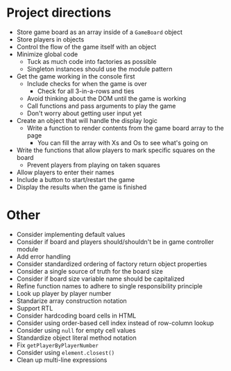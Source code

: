 # Project directions
- Store game board as an array inside of a `GameBoard` object
- Store players in objects
- Control the flow of the game itself with an object
- Minimize global code
    - Tuck as much code into factories as possible
    - Singleton instances should use the module pattern
- Get the game working in the console first
    - Include checks for when the game is over
        - Check for all 3-in-a-rows and ties
    - Avoid thinking about the DOM until the game is working
    - Call functions and pass arguments to play the game
    - Don't worry about getting user input yet
- Create an object that will handle the display logic
    - Write a function to render contents from the game board array to the page
        - You can fill the array with Xs and Os to see what's going on
- Write the functions that allow players to mark specific squares on the board
    - Prevent players from playing on taken squares
- Allow players to enter their names
- Include a button to start/restart the game
- Display the results when the game is finished

# Other
- Consider implementing default values
- Consider if board and players should/shouldn't be in game controller module
- Add error handling
- Consider standardized ordering of factory return object properties
- Consider a single source of truth for the board size
- Consider if board size variable name should be capitalized
- Refine function names to adhere to single responsibility principle
- Look up player by player number
- Standarize array construction notation
- Support RTL
- Consider hardcoding board cells in HTML
- Consider using order-based cell index instead of row-column lookup
- Consider using `null` for empty cell values
- Standardize object literal method notation
- Fix `getPlayerByPlayerNumber`
- Consider using `element.closest()`
- Clean up multi-line expressions
